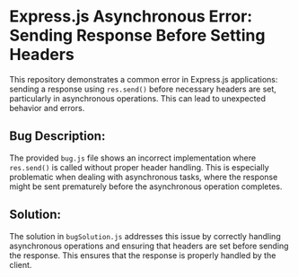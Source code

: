 # Express.js Asynchronous Error: Sending Response Before Setting Headers

This repository demonstrates a common error in Express.js applications: sending a response using `res.send()` before necessary headers are set, particularly in asynchronous operations. This can lead to unexpected behavior and errors.

## Bug Description:

The provided `bug.js` file shows an incorrect implementation where `res.send()` is called without proper header handling. This is especially problematic when dealing with asynchronous tasks, where the response might be sent prematurely before the asynchronous operation completes.

## Solution:

The solution in `bugSolution.js` addresses this issue by correctly handling asynchronous operations and ensuring that headers are set before sending the response.  This ensures that the response is properly handled by the client.